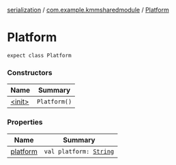 [serialization](../../index.md) / [com.example.kmmsharedmodule](../index.md) / [Platform](./index.md)

# Platform

`expect class Platform`

### Constructors

| Name | Summary |
|---|---|
| [&lt;init&gt;](-init-.md) | `Platform()` |

### Properties

| Name | Summary |
|---|---|
| [platform](platform.md) | `val platform: `[`String`](https://kotlinlang.org/api/latest/jvm/stdlib/kotlin/-string/index.html) |
